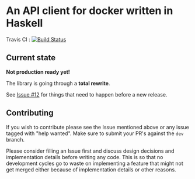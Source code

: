# An API client for docker written in Haskell

Travis CI : [![Build Status](https://travis-ci.org/denibertovic/docker-hs.svg?branch=master)](https://travis-ci.org/denibertovic/docker-hs)

## Current state

**Not production ready yet!**

The library is going through a **total rewrite**.

See [Issue #12](https://github.com/denibertovic/docker-hs/issues/12) for things
that need to happen before a new release.


## Contributing

If you wish to contribute please see the Issue mentioned above or any issue tagged with "help wanted".
Make sure to submit your PR's against the `dev` branch.

Please consider filling an Issue first and discuss design decisions and implementation details before
writing any code. This is so that no development cycles go to waste on implementing a feature that
might not get merged either because of implementation details or other reasons.

